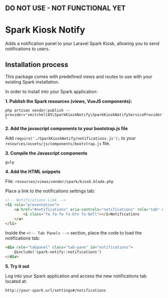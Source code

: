 ## DO NOT USE - NOT FUNCTIONAL YET

# Spark Kiosk Notify

Adds a notification panel to your Laravel Spark Kiosk, allowing you to send notifications to users.

## Installation process

This package comes with predefined views and routes to use with your existing Spark installation.

In order to install into your Spark application:

**1. Publish the Spark resources (views, VueJS components):**

`php artisan vendor:publish --provider="vmitchell85\SparkKioskNotify\SparkKioskNotifyServiceProvider"`

**2. Add the javascript components to your bootstrap.js file**

Add `require('./SparkKioskNotify/notifications.js');` to your `resources/assets/js/components/bootstrap.js` file.

**3. Compile the Javascript components**

`gulp`

**4. Add the HTML snippets**

File: `resources/views/vendor/spark/kiosk.blade.php`

Place a link to the notifications settings tab:

```html
<!-- Notifications Link -->
<li role="presentation">
    <a href="#notifications" aria-controls="notifications" role="tab" data-toggle="tab">
        <i class="fa fa-fw fa-btn fa-bell"></i>Notifications
    </a>
</li>
```

Inside the `<!-- Tab Panels -->` section, place the code to load the notifications tab:

```html
<div role="tabpanel" class="tab-pane" id="notifications">
    @include('spark-notify::notifications')
</div>
```

**5. Try it out**

Log into your Spark application and access the new notifications tab located at:

`http://your-spark.url/settings#/notifications`
